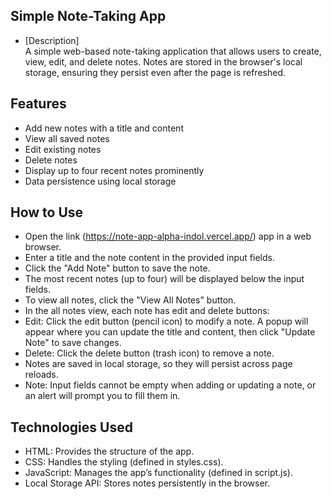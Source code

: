 ## Simple Note-Taking App

- [Description]  
  A simple web-based note-taking application that allows users to create, view, edit, and delete notes. Notes are stored in the browser's local storage, ensuring they persist even after the page is refreshed.

## Features

- Add new notes with a title and content
- View all saved notes
- Edit existing notes
- Delete notes
- Display up to four recent notes prominently
- Data persistence using local storage

## How to Use

- Open the link (https://note-app-alpha-indol.vercel.app/) app in a web browser.
- Enter a title and the note content in the provided input fields.
- Click the "Add Note" button to save the note.
- The most recent notes (up to four) will be displayed below the input fields.
- To view all notes, click the "View All Notes" button.
- In the all notes view, each note has edit and delete buttons:
- Edit: Click the edit button (pencil icon) to modify a note. A popup will appear where you can update the title and content, then click "Update Note" to save changes.
- Delete: Click the delete button (trash icon) to remove a note.
- Notes are saved in local storage, so they will persist across page reloads.
- Note: Input fields cannot be empty when adding or updating a note, or an alert will prompt you to fill them in.

## Technologies Used

- HTML: Provides the structure of the app.
- CSS: Handles the styling (defined in styles.css).
- JavaScript: Manages the app’s functionality (defined in script.js).
- Local Storage API: Stores notes persistently in the browser.
